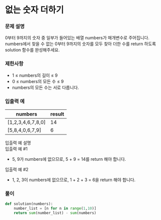 # 없는 숫자 더하기
### 문제 설명
0부터 9까지의 숫자 중 일부가 들어있는 배열 numbers가 매개변수로 주어집니다.          
numbers에서 찾을 수 없는 0부터 9까지의 숫자를 모두 찾아 더한 수를 return 하도록 solution 함수를 완성해주세요.

### 제한사항
+ 1 ≤ numbers의 길이 ≤ 9
+ 0 ≤ numbers의 모든 수 ≤ 9
+ numbers의 모든 수는 서로 다릅니다.
### 입출력 예
|numbers	|result|
|---------|------|
|[1,2,3,4,6,7,8,0]	|14|
|[5,8,4,0,6,7,9]|	6|
                
입출력 예 설명      
입출력 예 #1           

+ 5, 9가 numbers에 없으므로, 5 + 9 = 14를 return 해야 합니다.         

입출력 예 #2       
+ 1, 2, 3이 numbers에 없으므로, 1 + 2 + 3 = 6을 return 해야 합니다.

### 풀이
```python
def solution(numbers):
    number_list = [n for n in range(1,10)]
    return sum(number_list) - sum(numbers)
```

